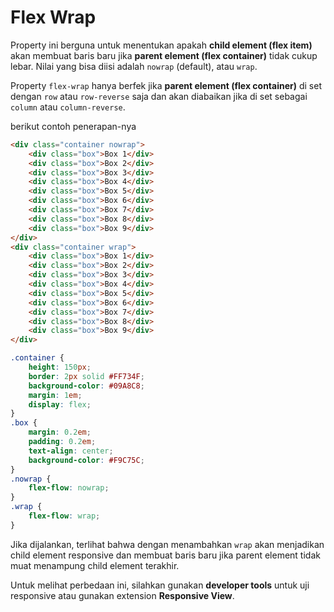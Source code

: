 # Flex Wrap

Property ini berguna untuk menentukan apakah **child element (flex item)** akan membuat baris baru jika **parent element (flex container)** tidak cukup lebar. Nilai yang bisa diisi adalah `nowrap` (default), atau `wrap`.

Property `flex-wrap` hanya berfek jika **parent element (flex container)** di set dengan `row` atau `row-reverse` saja dan akan diabaikan jika di set sebagai `column` atau `column-reverse`.

berikut contoh penerapan-nya

```html
<div class="container nowrap">
    <div class="box">Box 1</div>
    <div class="box">Box 2</div>
    <div class="box">Box 3</div>
    <div class="box">Box 4</div>
    <div class="box">Box 5</div>
    <div class="box">Box 6</div>
    <div class="box">Box 7</div>
    <div class="box">Box 8</div>
    <div class="box">Box 9</div>
</div>
<div class="container wrap">
    <div class="box">Box 1</div>
    <div class="box">Box 2</div>
    <div class="box">Box 3</div>
    <div class="box">Box 4</div>
    <div class="box">Box 5</div>
    <div class="box">Box 6</div>
    <div class="box">Box 7</div>
    <div class="box">Box 8</div>
    <div class="box">Box 9</div>
</div>
```

```css
.container {
    height: 150px;
    border: 2px solid #FF734F;
    background-color: #09A8C8;
    margin: 1em;
    display: flex;
}
.box {
    margin: 0.2em;
    padding: 0.2em;
    text-align: center;
    background-color: #F9C75C;
}
.nowrap {
    flex-flow: nowrap;
}
.wrap {
    flex-flow: wrap;
}
```

Jika dijalankan, terlihat bahwa dengan menambahkan `wrap` akan menjadikan child element responsive dan membuat baris baru jika parent element tidak muat menampung child element terakhir.

Untuk melihat perbedaan ini, silahkan gunakan **developer tools** untuk uji responsive atau gunakan extension **Responsive View**.